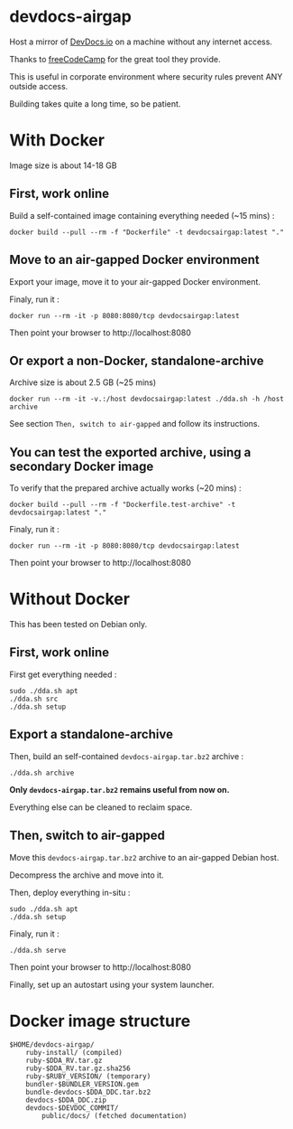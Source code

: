 # devdocs-airgap

Host a mirror of [DevDocs.io](https://devdocs.io/) on a machine without any internet access.

Thanks to [freeCodeCamp](https://github.com/freeCodeCamp) for the great tool they provide.

This is useful in corporate environment where security rules prevent ANY outside access.

Building takes quite a long time, so be patient.

# With Docker

Image size is about 14-18 GB

## First, work online

Build a self-contained image containing everything needed (~15 mins) :

    docker build --pull --rm -f "Dockerfile" -t devdocsairgap:latest "."

## Move to an air-gapped Docker environment

Export your image, move it to your air-gapped Docker environment.

Finaly, run it :

    docker run --rm -it -p 8080:8080/tcp devdocsairgap:latest

Then point your browser to http://localhost:8080

## Or export a non-Docker, standalone-archive

Archive size is about 2.5 GB (~25 mins)

    docker run --rm -it -v.:/host devdocsairgap:latest ./dda.sh -h /host archive

See section `Then, switch to air-gapped` and follow its instructions.

## You can test the exported archive, using a secondary Docker image

To verify that the prepared archive actually works (~20 mins) :

    docker build --pull --rm -f "Dockerfile.test-archive" -t devdocsairgap:latest "."

Finaly, run it :

    docker run --rm -it -p 8080:8080/tcp devdocsairgap:latest

Then point your browser to http://localhost:8080

# Without Docker

This has been tested on Debian only.

## First, work online

First get everything needed :

    sudo ./dda.sh apt
    ./dda.sh src
    ./dda.sh setup

## Export a standalone-archive

Then, build an self-contained `devdocs-airgap.tar.bz2` archive :

    ./dda.sh archive

**Only `devdocs-airgap.tar.bz2` remains useful from now on.**

Everything else can be cleaned to reclaim space.

## Then, switch to air-gapped

Move this `devdocs-airgap.tar.bz2` archive to an air-gapped Debian host.

Decompress the archive and move into it.

Then, deploy everything in-situ :

    sudo ./dda.sh apt
    ./dda.sh setup

Finaly, run it :

    ./dda.sh serve

Then point your browser to http://localhost:8080

Finally, set up an autostart using your system launcher.

# Docker image structure

    $HOME/devdocs-airgap/
        ruby-install/ (compiled)
        ruby-$DDA_RV.tar.gz
        ruby-$DDA_RV.tar.gz.sha256
        ruby-$RUBY_VERSION/ (temporary)
        bundler-$BUNDLER_VERSION.gem
        bundle-devdocs-$DDA_DDC.tar.bz2
        devdocs-$DDA_DDC.zip
        devdocs-$DEVDOC_COMMIT/
            public/docs/ (fetched documentation)
